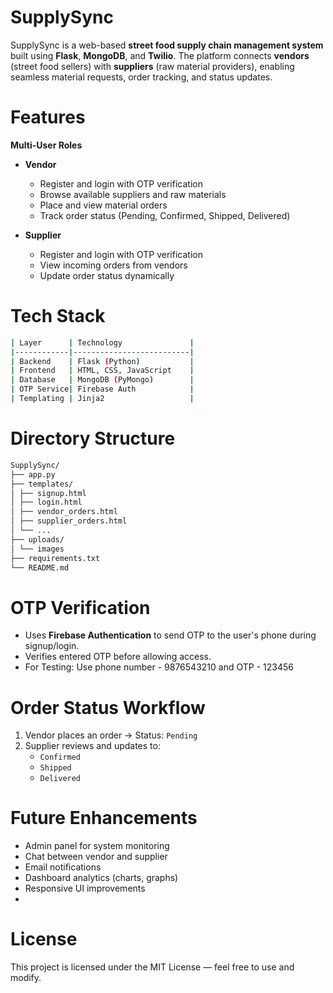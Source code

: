 # SupplySync
SupplySync is a web-based **street food supply chain management system** built using **Flask**, **MongoDB**, and **Twilio**. The platform connects **vendors** (street food sellers) with **suppliers** (raw material providers), enabling seamless material requests, order tracking, and status updates.

# Features
**Multi-User Roles**
- **Vendor**
  - Register and login with OTP verification
  - Browse available suppliers and raw materials
  - Place and view material orders
  - Track order status (Pending, Confirmed, Shipped, Delivered)

- **Supplier**
  - Register and login with OTP verification
  - View incoming orders from vendors
  - Update order status dynamically

# Tech Stack

```bash
| Layer      | Technology               |
|------------|--------------------------|
| Backend    | Flask (Python)           |
| Frontend   | HTML, CSS, JavaScript    |
| Database   | MongoDB (PyMongo)        |
| OTP Service| Firebase Auth            |
| Templating | Jinja2                   |
```
# Directory Structure
```bash
SupplySync/
├── app.py
├── templates/
│ ├── signup.html
│ ├── login.html
│ ├── vendor_orders.html
│ ├── supplier_orders.html
│ └── ...
├── uploads/
│ └── images
├── requirements.txt
└── README.md
```

# OTP Verification

- Uses **Firebase Authentication** to send OTP to the user's phone during signup/login.
- Verifies entered OTP before allowing access.
- For Testing: Use phone number - 9876543210 and OTP - 123456


# Order Status Workflow

1. Vendor places an order → Status: `Pending`
2. Supplier reviews and updates to:
   - `Confirmed`
   - `Shipped`
   - `Delivered`

# Future Enhancements
- Admin panel for system monitoring
- Chat between vendor and supplier
- Email notifications
- Dashboard analytics (charts, graphs)
- Responsive UI improvements
- 
# License
This project is licensed under the MIT License — feel free to use and modify.
